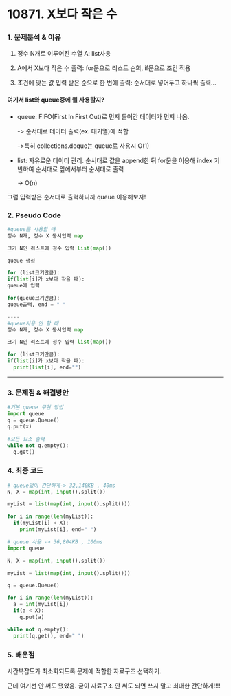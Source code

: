 # 10871. X보다 작은 수

### 1. 문제분석 & 이유

1. 정수 N개로 이루어진 수열 A: list사용

2. A에서 X보다 작은 수 출력: for문으로 리스트 순회, if문으로 조건 적용

3. 조건에 맞는 값 입력 받은 순으로 한 번에 출력: 순서대로 넣어두고 하나씩 출력...

#### 여기서 list와 queue중에 뭘 사용할지?

- queue: FIFO(First In First Out)로 먼저 들어간 데이터가 먼저 나옴.

  -> 순서대로 데이터 출력(ex. 대기열)에 적합

  ->특히 collections.deque는 queue로 사용시 O(1)

- list: 자유로운 데이터 관리. 순서대로 값을 append한 뒤 for문을 이용해 index 기반하여 순서대로 앞에서부터 순서대로 출력

  -> O(n)

그럼 입력받은 순서대로 출력하니까 queue 이용해보자!

### 2. Pseudo Code

```python
#queue를 사용할 때
정수 N개, 정수 X 동시입력 map

크기 N인 리스트에 정수 입력 list(map())

queue 생성

for (list크기만큼):
if(list[i]가 x보다 작을 때):
queue에 입력

for(queue크기만큼):
queue출력, end = " "

----
#queue사용 안 할 때
정수 N개, 정수 X 동시입력 map

크기 N인 리스트에 정수 입력 list(map())

for (list크기만큼):
if(list[i]가 x보다 작을 때):
  print(list[i], end="")

```

---

### 3. 문제점 & 해결방안

```python
#기본 queue 구현 방법
import queue
q = queue.Queue()
q.put(x)

#모든 요소 출력
while not q.empty():
  q.get()
```

### 4. 최종 코드

```python
# queue없이 간단하게-> 32,140KB , 40ms
N, X = map(int, input().split())

myList = list(map(int, input().split()))

for i in range(len(myList)):
  if(myList[i] < X):
    print(myList[i], end=" ")
```

```python
# queue 사용 -> 36,804KB , 100ms
import queue

N, X = map(int, input().split())

myList = list(map(int, input().split()))

q = queue.Queue()

for i in range(len(myList)):
  a = int(myList[i])
  if(a < X):
    q.put(a)

while not q.empty():
  print(q.get(), end=" ")
```

### 5. 배운점

시간복잡도가 최소화되도록 문제에 적합한 자료구조 선택하기.

근데 여기선 안 써도 됐었음. 굳이 자료구조 안 써도 되면 쓰지 말고 최대한 간단하게!!!!
